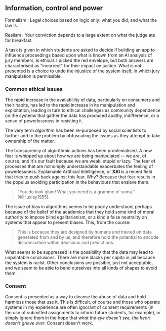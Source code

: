 ## Information, control and power

Formalism
: Legal choices based on logic only: what you did, and what the law is.

Realism
: Your conviction depends to a large extent on what the judge ate for breakfast.

A task is given in which students are asked to decide if building an app to influence proceedings based upon what is known from an AI analysis of jury members, is ethical. I picked the red envelope, but both answers are characterised as "incorrect" for their impact on justice. What is not presented is a choice to undo the injustice of the system itself, in which jury manipulation is permissible.

### Common ethical issues
The rapid increase in the availablility of data, particularly on consumers and their habits, has led to the rapid increase in its manipulation and exploitation, leading in turn to ethical challenges as community dependence on the systems that gather the data has produced apathy, indifference, or a sense of powerlessness in resisting it.

The very term *algorithm* has been re-purposed by social scientists to further add to the problem by obfuscating the issues as they attempt to take ownership of the matter. 

The transparency of algorithmic actions has been problematised. A new fear is whipped up about how we are being manipulated -- we are, of course, and it's our fault because we are weak, stupid or lazy. The fear of processes that are not simply understandable exacerbates the feeling of powerlessness. Explainable Artificial Intelligence, or **XAI** is a recent field that tries to push back against this fear. Why? Because that fear results in the populus avoiding participation in the behaviours that enslave them. 

> "You do look glum! What you need is a gramme of soma." [@Huxley1955].

The issue of bias in algorithms seems to be poorly understood, perhaps because of the belief of the academics that they hold some kind of moral authority to impose blind egalitarianism, or a kind a false neutrality on systems that appear to present biases. This, from the course:

> This is because they are designed by humans and trained on data generated from and by us, and therefore hold the potential to encode discrimination within decisions and predictions.

What seems to be suppressed is the possibility that the data may lead to unpalatable conclusions. There are more blacks per capita in jail because the system is racist. Other conclusions are possible, just not acceptable, and we seem to be able to bend ourselves into all kinds of shapes to avoid them.

### Consent
Consent is presented as a way to cleanse the abuse of data and hold harmless those that use it. This is difficult, of course and those who operate systems in my experience are often ignorant of consent requirements (in the use of submitted assignments to inform future students, for example), or simply ignore them in the hope that *what the eye doesn't see, the heart doesn't grieve over*. Consent doesn't work.
